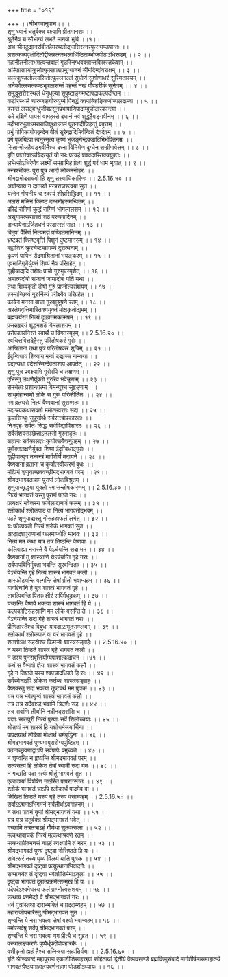 +++
title = "०१६"

+++
।।श्रीभगवानुवाच।। ।।  
शृणु ध्यानं चतुर्वक्त्र वक्ष्यामि प्रीतमानसः ।।  
श्रुतेनैव च सौभाग्यं लभते मानवो भुवि ।।१।।  
अथ श्रीमदुद्यानसंवीतहैमस्थलोद्भासिरत्नस्फुरन्मण्डपान्तः ।।  
लसत्कल्पवृक्षोदितोद्दीप्तरत्नस्थलाधिष्ठिताम्भोजपीठाऽधिरूढम् ।। २ ।।  
महानीलनीलाभमत्यन्तबालं गुडस्निग्धवक्त्रान्तविस्रस्तकेशम् ।।  
अलिव्रातपर्याकुलोत्फुल्लपद्मप्रमुग्धाननं श्रीमदिन्दीवराक्षम् ।। ३ ।।  
चलत्कुण्डलोल्लासितोत्फुल्लगल्लं सुघोणं सुशोणाधरं सुस्मितास्यम् ।।  
अनेकोल्लसत्कण्ठभूषालसन्तं वहन्तं नखं पौण्डरीकं सुनेत्रम् ।। ४ ।।  
समुद्धूसरोरःस्थलं धेनुधूल्या सुपुष्टाङ्गमष्टापदाकल्पदीप्तम् ।।  
कटीरस्थले चारुजङ्घोरुयुग्मे पिनद्धं क्वणत्किङ्किणीजालदाम्ना ।। ५ ।।  
हसन्तं लसद्बन्धुजीवप्रसूनप्रभापाणिपादाम्बुजोदारकान्त्या ।।  
करे दक्षिणे पायसं वामहस्ते दधानं नवं शुद्धहैयङ्गवीनम् ।। ६ ।।  
महीभारभूताऽमरारातियूथाऽनलं पूतनादीन्निहन्तुं प्रवृत्तम् ।।  
प्रभुं गोपिकागोपवृन्देन वीतं सुरेन्द्रादिभिर्वन्दितं देवदेवम् ।। ७ ।।  
प्रगे पूजयित्वा त्वनुस्मृत्य कृष्णं भुजङ्गेन्द्रवज्रादिभिर्भक्तिनम्रः ।।  
सिताम्भोजहैयङ्गवीनैश्च दध्ना विमिश्रेण दुग्धेन सम्प्रीणयेत्तम् ।। ८ ।।  
इति प्रातरेवाऽर्चयेदत्युतं यो नरः प्रत्यहं शश्वदास्तिक्ययुक्तः ।।  
लभेत्सोऽचिरेणैव लक्ष्मीं समग्रामिह प्रेत्य शुद्धं परं धाम भूयात् ।। ९ ।।  
मन्त्रश्चोक्तः पुरा पुत्र आदौ लोकमनोहरः ।।  
श्रीमद्दामोदराख्यो हि शृणु तस्याधिकारिणः ।। 2.5.16.१० ।।  
अयोग्याय न दातव्यो मन्त्रराजस्त्वया सुत ।।  
यत्नेन गोपनीयं च रहस्यं शीघ्रसिद्धिदम् ।। ११ ।।  
अलसं मलिनं क्लिष्टं दम्भमोहसमन्वितम् ।।  
दरिद्रं रोगिणं क्रुद्धं रागिणं भोगलालसम् ।। १२ ।।  
असूयामत्सरग्रस्तं शठं परुषवादिनम् ।।  
अन्यायेनाऽर्जितधनं परदाररतं सदा ।। १३ ।।  
विदुषां वैरिणं नित्यमज्ञं पण्डितमानिनम् ।।  
भ्रष्टव्रतं क्लिष्टवृत्तिं पिशुनं दुष्टमानसम् ।। १४ ।।  
बह्वाशिनं क्रूरचेष्टमग्रगण्यं दुरात्मनाम् ।।  
कृपणं पापिनं रौद्रमाश्रितानां भयङ्करम् ।। १५ ।।  
एवमादिगुणैर्युक्तं शिष्यं नैव परिग्रहेत् ।।  
गृह्णीयाद्यदि तद्दोषः प्रायो गुरुमुपस्पृशेत् ।। १६ ।।  
अमात्यदोषो राजानं जायादोषः पतिं यथा ।।  
तथा शिष्यकृतो दोषो गुरुं प्राप्नोत्यसंशयम् ।। १७ ।।  
तस्माच्छिष्यं गुरुर्नित्यं परीक्ष्यैव परिग्रहेत् ।।  
कायेन मनसा वाचा गुरुशुश्रूषणे रतम् ।। १८ ।।  
अस्तेयवृत्तिमास्तिक्ययुक्तं मोक्षकृतोद्यमम् ।।  
ब्रह्मचर्यरतं नित्यं दृढव्रतमकल्मषम् ।। १९ ।।  
प्रसन्नहृदयं शुद्धमशठं विमलाशयम् ।।  
परोपकारनिरतं स्वार्थे च विगतस्पृहम् ।। 2.5.16.२० ।।  
स्वचित्तवित्तदेहैस्तु परितोषकरं गुरोः ।।  
आश्रितानां तथा पुत्र परितोषकरं शुचिम् ।। २१ ।।  
ईदृग्विधाय शिष्याय मन्त्रं दद्याच्च नान्यथा ।।  
यद्यन्यथा वदेत्तस्मिन्देवताशाप आपतेत् ।। २२ ।।  
शृणु पुत्र प्रवक्ष्यामि गुरोरपि च लक्षणम् ।।  
एभिस्तु लक्षणैर्युक्तो गुरुरेव भवेन्नृणाम् ।। २३ ।।  
समचेताः प्रशान्तात्मा विमन्युश्च सुहृन्नृणाम् ।।  
साधुर्महान्समो लोके स गुरुः परिकीर्तितः ।। २४ ।।  
मम व्रतधरो नित्यं वैष्णवानां सुसम्मतः ।।  
मदाश्रयकथासक्तो ममोत्सवरतः सदा ।। २५ ।।  
कृपासिन्धुः सुपूर्णार्थः सर्वसत्त्वोपकारकः ।।  
निःस्पृहः सर्वतः सिद्धः सर्वविद्याविशारदः ।। २६ ।।  
सर्वसंशयसञ्छेत्ताऽनलसो गुरुरादृतः ।।  
ब्राह्मणः सर्वकालज्ञः कुर्यात्सर्वेष्वनुग्रहम् ।। २७ ।।  
पूर्वोक्तलक्षणैर्युक्तः शिष्य ईदृग्विधाद्गुरोः ।।  
गृह्णीयात्पुत्र तन्मन्त्रं मार्गशीर्षे मदायने ।। २८ ।।  
वैष्णवानां व्रतानां च कुर्यात्स्वीकरणं बुधः ।।  
मत्प्रियं शृणुयाच्छश्वच्छ्रीमद्भागवतं परम् ।।२९।।  
श्रीमद्भागवतन्नाम पुराणं लोकविश्रुतम् ।।  
शृणुयाच्छ्रद्धया युक्तो मम सन्तोषकारणम् ।। 2.5.16.३० ।।  
नित्यं भागवतं यस्तु पुराणं पठते नरः ।।  
प्रत्यक्षरं भवेत्तस्य कपिलादानजं फलम् ।। ३१ ।।  
श्लोकार्धं श्लोकपादं वा नित्यं भागवतोद्भवम् ।।  
पठते शृणुयाद्यस्तु गोसहस्रफलं लभेत् ।। ३२ ।।  
यः पठेत्प्रयतो नित्यं श्लोकं भागवतं सुत ।।  
अष्टादशपुराणानां फलमाप्नोति मानवः ।। ३३ ।।  
नित्यं मम कथा यत्र तत्र तिष्ठन्ति वैष्णवाः ।।  
कलिबाह्या नरास्ते वै येऽर्चयन्ति सदा मम ।। ३४ ।।  
वैष्णवानां तु शास्त्राणि येऽर्चयन्ति गृहे नराः ।।  
सर्वपापविनिर्मुक्ता भवन्ति सुरवन्दिताः ।। ३५ ।।  
येऽर्चयन्ति गृहे नित्यं शास्त्रं भागवतं कलौ ।।  
आस्फोटयन्ति वल्गन्ति तेषां प्रीतो भवाम्यहम् ।। ३६ ।।  
यावद्दिनानि हे पुत्र शास्त्रं भागवतं गृहे ।।  
तावत्पिबन्ति पितरः क्षीरं सर्पिर्मधूदकम् ।। ३७ ।।  
यच्छन्ति वैष्णवे भक्त्या शास्त्रं भागवतं हि ये ।।  
कल्पकोटिसहस्राणि मम लोके वसन्ति ते ।। ३८ ।।  
येऽर्चयन्ति सदा गेहे शास्त्रं भागवतं नराः ।।  
प्रीणितास्तैश्च विबुधा यावदाऽऽभूतसम्प्लवम् ।। ३९ ।।  
श्लोकार्धं श्लोकपादं वा वरं भागवतं गृहे ।।  
शतशोऽथ सहस्रैश्च किमन्यैः शास्त्रसङ्ग्रहैः ।। 2.5.16.४० ।।  
न यस्य तिष्ठते शास्त्रं गृहे भागवतं कलौ ।।  
न तस्य पुनरावृत्तिर्याम्यपाशात्कदाचन ।।४१ ।।  
कथं स वैष्णवो ज्ञेयः शास्त्रं भागवतं कलौ ।।  
गृहे न तिष्ठते यस्य श्वपचादधिको हि सः ।। ४२ ।।  
सर्वस्वेनाऽपि लोकेश कर्तव्यः शास्त्रसङ्ग्रहः ।।  
वैष्णवस्तु सदा भक्त्या तुष्ट्यर्थं मम पुत्रक ।। ४३ ।।  
यत्र यत्र भवेत्पुण्यं शास्त्रं भागवतं कलौ ।।  
तत्र तत्र सदैवाऽहं भवामि त्रिदशैः सह ।। ४४ ।।  
तत्र सर्वाणि तीर्थानि नदीनदसरांसि च ।।  
यज्ञाः सप्तपुरी नित्यं पुण्याः सर्वे शिलोच्चयाः ।। ४५ ।।  
श्रोतव्यं मम शास्त्रं हि यशोधर्मजयार्थिना ।।  
पापक्षयार्थं लोकेश मोक्षार्थं धर्मबुद्धिना ।। ४६ ।।  
श्रीमद्भागवतं पुण्यमायुरारोग्यपुष्टिदम् ।।  
पठनाच्छ्रवणाद्वाऽपि सर्वपापैः प्रमुच्यते ।। ४७ ।।  
न शृण्वन्ति न हृष्यन्ति श्रीमद्भागवतं परम् ।।  
सत्यंसत्यं हि लोकेश तेषां स्वामी सदा यमः ।। ४८ ।।  
न गच्छति यदा मर्त्यः श्रोतुं भागवतं सुत ।।  
एकादश्यां विशेषेण नाऽस्ति पापरतस्ततः ।। ४९ ।।  
श्लोकं भागवतं चाऽपि श्लोकार्धं पादमेव वा ।।  
लिखितं तिष्ठते यस्य गृहे तस्य वसाम्यहम् ।। 2.5.16.५० ।।  
सर्वाऽऽश्रमाऽभिगमनं सर्वतीर्थाऽवगाहनम् ।।  
न तथा पावनं नॄणां श्रीमद्भागवतं यथा ।। ५१ ।।  
यत्र यत्र चतुर्वक्त्र श्रीमद्भागवतं भवेत् ।।  
गच्छामि तत्रतत्राऽहं गौर्यथा सुतवत्सला ।। ५२ ।।  
मत्कथावाचकं नित्यं मत्कथाश्रवणे रतम् ।।  
मत्कथाप्रीतमनसं नाऽहं त्यक्ष्यामि तं नरम् ।। ५३ ।।  
श्रीमद्भागवतं पुण्यं दृष्ट्वा नोत्तिष्ठते हि यः ।।  
सांवत्सरं तस्य पुण्यं विलयं याति पुत्रक ।। ५४ ।।  
श्रीमद्भागवतं दृष्ट्वा प्रत्युत्थानाभिवादनैः ।।  
सन्मानयेत तं दृष्ट्वा भवेत्प्रीतिर्ममाऽतुला ।। ५५ ।।  
दृष्ट्वा भागवतं दूरात्प्रक्रमेत्सम्मुखं हि यः ।।  
पदेपदेऽश्वमेधस्य फलं प्राप्नोत्यसंशयम् ।। ५६ ।।  
उत्थाय प्रणमेद्यो वै श्रीमद्भागवतं नरः ।।  
धनं पुत्रांस्तथा दारान्भक्तिं च प्रददाम्यहम् ।। ५७ ।।  
महाराजोपचारैस्तु श्रीमद्भागवतं सुत ।।  
शृण्वन्ति ये नरा भक्त्या तेषां वश्यो भवाम्यहम्।। ५८ ।।  
ममोत्सवेषु सर्वेपु श्रीमद्भागवतं परम् ।।  
शृण्वन्ति ये नरा भक्त्या मम प्रीत्यै च सुव्रत ।। ५९ ।।  
वस्त्रालङ्करणैः पुष्पैर्धूपदीपोपहारकैः ।।  
वशीकृतो ह्यहं तैश्च सत्स्त्रिया सत्पतिर्यथा ।। 2.5.16.६० ।।  
इति श्रीस्कान्दे महापुराण एकाशीतिसाहस्र्यां संहितायां द्वितीये वैष्णवखण्डे ब्रह्मविष्णुसंवादे मार्गशीर्षमासमाहात्म्ये भागवतश्रैष्ठ्यमाहात्म्यवर्णनन्नाम पोडशोऽध्यायः ।। १६ ।।